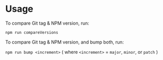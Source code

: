 # Usage

To compare Git tag & NPM version, run:

`npm run compareVersions`

To compare Git tag & NPM version, and bump both, run:

`npm run bump <increment>` ( where `<increment>` = `major`, `minor`, or `patch` )
